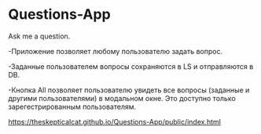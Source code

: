 # Questions-App
Ask me a question.

-Приложение позволяет любому пользователю задать вопрос.

-Заданные пользователем вопросы сохраняются в LS и отправляются в DB.

-Кнопка All позволяет пользователю увидеть все вопросы (заданные и другими пользователями) в модальном окне. Это доступно только зарегестрированным пользователям.


https://theskepticalcat.github.io/Questions-App/public/index.html
